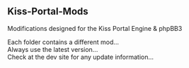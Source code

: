 Kiss-Portal-Mods
----------------

Modifications designed for the Kiss Portal Engine &amp; phpBB3

Each folder contains a different mod...  
Always use the latest version...  
Check at the dev site for any update information...  

